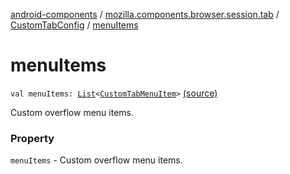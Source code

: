 [android-components](../../index.md) / [mozilla.components.browser.session.tab](../index.md) / [CustomTabConfig](index.md) / [menuItems](./menu-items.md)

# menuItems

`val menuItems: `[`List`](https://kotlinlang.org/api/latest/jvm/stdlib/kotlin.collections/-list/index.html)`<`[`CustomTabMenuItem`](../-custom-tab-menu-item/index.md)`>` [(source)](https://github.com/mozilla-mobile/android-components/blob/master/components/browser/session/src/main/java/mozilla/components/browser/session/tab/CustomTabConfig.kt#L33)

Custom overflow menu items.

### Property

`menuItems` - Custom overflow menu items.